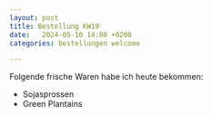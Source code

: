 ```yaml
---
layout: post
title: Bestellung KW19
date:   2024-05-10 14:00 +0200
categories: bestellungen welcome

---
```

Folgende frische Waren habe ich heute bekommen:
<ul>
<li>Sojasprossen</li>
<li>Green Plantains</li>
</ul>